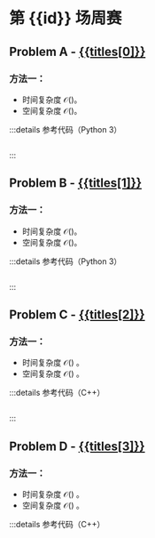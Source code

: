 # 第 {{id}} 场周赛

## Problem A - [{{titles[0]}}]({{urls[0]}})

### 方法一：

- 时间复杂度 $\mathcal{O}( )$。
- 空间复杂度 $\mathcal{O}( )$。

:::details 参考代码（Python 3）

```python
```

:::

## Problem B - [{{titles[1]}}]({{urls[1]}})

### 方法一：

- 时间复杂度 $\mathcal{O}()$。
- 空间复杂度 $\mathcal{O}()$。

:::details 参考代码（Python 3）

```python
```

:::

## Problem C - [{{titles[2]}}]({{urls[2]}})

### 方法一：

- 时间复杂度 $\mathcal{O}( )$ 。
- 空间复杂度 $\mathcal{O}( )$ 。

:::details 参考代码（C++）

```cpp
```

:::

## Problem D - [{{titles[3]}}]({{urls[3]}})

### 方法一：

- 时间复杂度 $\mathcal{O}( )$ 。
- 空间复杂度 $\mathcal{O}( )$ 。

:::details 参考代码（C++）

```cpp
```
